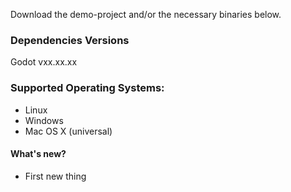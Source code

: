 Download the demo-project and/or the necessary binaries below.

### Dependencies Versions

Godot vxx.xx.xx  

### Supported Operating Systems:
- Linux
- Windows
- Mac OS X (universal)

#### What's new?
- First new thing
